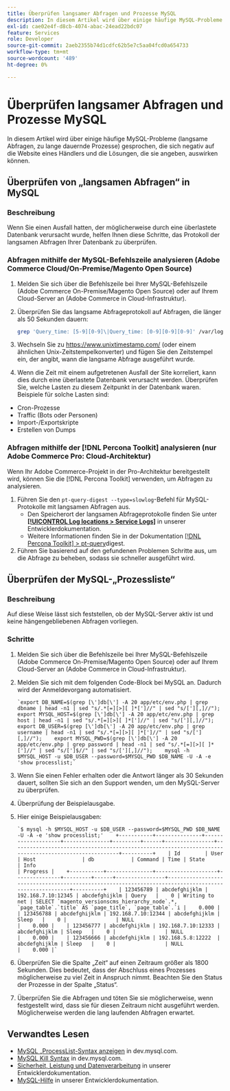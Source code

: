 ```yaml
---
title: Überprüfen langsamer Abfragen und Prozesse MySQL
description: In diesem Artikel wird über einige häufige MySQL-Probleme (langsame Abfragen, zu lange dauernde Prozesse) gesprochen, die sich negativ auf die Website eines Händlers und die Lösungen, die sie angeben, auswirken können.
exl-id: cae02e4f-d8cb-4074-abac-24ead22bdc07
feature: Services
role: Developer
source-git-commit: 2aeb2355b74d1cdfc62b5e7c5aa04fcd0a654733
workflow-type: tm+mt
source-wordcount: '489'
ht-degree: 0%

---
```


# Überprüfen langsamer Abfragen und Prozesse MySQL

In diesem Artikel wird über einige häufige MySQL-Probleme (langsame Abfragen, zu lange dauernde Prozesse) gesprochen, die sich negativ auf die Website eines Händlers und die Lösungen, die sie angeben, auswirken können.

## Überprüfen von „langsamen Abfragen“ in MySQL

### Beschreibung

Wenn Sie einen Ausfall hatten, der möglicherweise durch eine überlastete Datenbank verursacht wurde, helfen Ihnen diese Schritte, das Protokoll der langsamen Abfragen Ihrer Datenbank zu überprüfen.

### Abfragen mithilfe der MySQL-Befehlszeile analysieren (Adobe Commerce Cloud/On-Premise/Magento Open Source)

1. Melden Sie sich über die Befehlszeile bei Ihrer MySQL-Befehlszeile (Adobe Commerce On-Premise/Magento Open Source) oder auf Ihrem Cloud-Server an (Adobe Commerce in Cloud-Infrastruktur).
1. Überprüfen Sie das langsame Abfrageprotokoll auf Abfragen, die länger als 50 Sekunden dauern:

   ```bash
   grep 'Query_time: [5-9][0-9]\|Query_time: [0-9][0-9][0-9]' /var/log/mysql/mysql-slow.log -A 3
   ```

1. Wechseln Sie zu <https://www.unixtimestamp.com/> (oder einem ähnlichen Unix-Zeitstempelkonverter) und fügen Sie den Zeitstempel ein, der angibt, wann die langsame Abfrage ausgeführt wurde.
1. Wenn die Zeit mit einem aufgetretenen Ausfall der Site korreliert, kann dies durch eine überlastete Datenbank verursacht werden. Überprüfen Sie, welche Lasten zu diesem Zeitpunkt in der Datenbank waren. Beispiele für solche Lasten sind:

* Cron-Prozesse
* Traffic (Bots oder Personen)
* Import-/Exportskripte
* Erstellen von Dumps


### Abfragen mithilfe der [!DNL Percona Toolkit] analysieren (nur Adobe Commerce Pro: Cloud-Architektur)

Wenn Ihr Adobe Commerce-Projekt in der Pro-Architektur bereitgestellt wird, können Sie die [!DNL Percona Toolkit] verwenden, um Abfragen zu analysieren.

1. Führen Sie den `pt-query-digest --type=slowlog`-Befehl für MySQL-Protokolle mit langsamen Abfragen aus.
   * Den Speicherort der langsamen Abfrageprotokolle finden Sie unter **[[!UICONTROL Log locations > Service Logs]](https://experienceleague.adobe.com/docs/commerce-cloud-service/user-guide/develop/test/log-locations.html)** in unserer Entwicklerdokumentation.
   * Weitere Informationen finden Sie in der Dokumentation [[!DNL Percona Toolkit] > pt-query](https://www.percona.com/doc/percona-toolkit/LATEST/pt-query-digest.html#pt-query-digest)digest.
1. Führen Sie basierend auf den gefundenen Problemen Schritte aus, um die Abfrage zu beheben, sodass sie schneller ausgeführt wird.

## Überprüfen der MySQL-„Prozessliste“

### Beschreibung

Auf diese Weise lässt sich feststellen, ob der MySQL-Server aktiv ist und keine hängengebliebenen Abfragen vorliegen.

### Schritte

1. Melden Sie sich über die Befehlszeile bei Ihrer MySQL-Befehlszeile (Adobe Commerce On-Premise/Magento Open Source) oder auf Ihrem Cloud-Server an (Adobe Commerce in Cloud-Infrastruktur).
1. Melden Sie sich mit dem folgenden Code-Block bei MySQL an. Dadurch wird der Anmeldevorgang automatisiert.

   ```MySQL
   `export DB_NAME=$(grep [\']db[\'] -A 20 app/etc/env.php | grep dbname | head -n1 | sed "s/.*[=][>][ ]*[']//" | sed "s/['][,]//");    export MYSQL_HOST=$(grep [\']db[\'] -A 20 app/etc/env.php | grep host | head -n1 | sed "s/.*[=][>][ ]*[']//" | sed "s/['][,]//");    export DB_USER=$(grep [\']db[\'] -A 20 app/etc/env.php | grep username | head -n1 | sed "s/.*[=][>][ ]*[']//" | sed "s/['][,]//");    export MYSQL_PWD=$(grep [\']db[\'] -A 20 app/etc/env.php | grep password | head -n1 | sed "s/.*[=][>][ ]*[']//" | sed "s/[']$//" | sed "s/['][,]//");    mysql -h $MYSQL_HOST -u $DB_USER --password=$MYSQL_PWD $DB_NAME -U -A -e 'show processlist;`
   ```

1. Wenn Sie einen Fehler erhalten oder die Antwort länger als 30 Sekunden dauert, sollten Sie sich an den Support wenden, um den MySQL-Server zu überprüfen.
1. Überprüfung der Beispielausgabe.

1. Hier einige Beispielausgaben:

   ```MySQL
   `$ mysql -h $MYSQL_HOST -u $DB_USER --password=$MYSQL_PWD $DB_NAME -U -A -e 'show processlist;'    +-----------+---------------+--------------------+---------------+---------+------+----------------+------------------------------------------------------------------------------------------------------+----------+    | Id        | User          | Host               | db            | Command | Time | State          | Info                                                                                                 | Progress |    +-----------+---------------+--------------------+---------------+---------+------+----------------+------------------------------------------------------------------------------------------------------+----------+    | 123456789 | abcdefghijklm | 192.168.7.10:12345 | abcdefghijklm | Query   |    0 | Writing to net | SELECT `magento_versionscms_hierarchy_node`.*, `page_table`.`title` AS `page_title`, `page_table`.`i |    0.000 |    | 123456788 | abcdefghijklm | 192.168.7.10:12344 | abcdefghijklm | Sleep   |    0 |                | NULL                                                                                                 |    0.000 |    | 123456777 | abcdefghijklm | 192.168.7.10:12333 | abcdefghijklm | Sleep   |    0 |                | NULL                                                                                                 |    0.000 |    | 123456666 | abcdefghijklm | 192.168.5.8:12222  | abcdefghijklm | Sleep   |    0 |                | NULL                                                                                                 |    0.000 |`
   ```

1. Überprüfen Sie die Spalte „Zeit“ auf einen Zeitraum größer als 1800 Sekunden. Dies bedeutet, dass der Abschluss eines Prozesses möglicherweise zu viel Zeit in Anspruch nimmt. Beachten Sie den Status der Prozesse in der Spalte „Status“.
1. Überprüfen Sie die Abfragen und töten Sie sie möglicherweise, wenn festgestellt wird, dass sie für diesen Zeitraum nicht ausgeführt werden. Möglicherweise werden die lang laufenden Abfragen erwartet.


## Verwandtes Lesen

* [MySQL „ProcessList-Syntax anzeigen](https://dev.mysql.com/doc/refman/8.0/en/show-processlist.html) in dev.mysql.com.
* [MySQL Kill Syntax](https://dev.mysql.com/doc/refman/8.0/en/kill.html) in dev.mysql.com.
* [Sicherheit, Leistung und Datenverarbeitung](https://developer.adobe.com/commerce/php/best-practices/extensions/security/) in unserer Entwicklerdokumentation.
* [MySQL-Hilfe](https://experienceleague.adobe.com/en/docs/commerce-operations/installation-guide/prerequisites/database-server/mysql) in unserer Entwicklerdokumentation.
